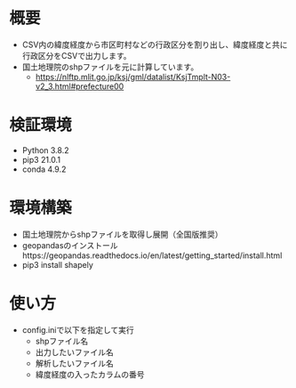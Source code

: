 # 概要
* CSV内の緯度経度から市区町村などの行政区分を割り出し、緯度経度と共に行政区分をCSVで出力します。
* 国土地理院のshpファイルを元に計算しています。
  * https://nlftp.mlit.go.jp/ksj/gml/datalist/KsjTmplt-N03-v2_3.html#prefecture00

# 検証環境
* Python 3.8.2
* pip3 21.0.1
* conda 4.9.2

# 環境構築
* 国土地理院からshpファイルを取得し展開（全国版推奨）
* geopandasのインストールhttps://geopandas.readthedocs.io/en/latest/getting_started/install.html 
* pip3 install shapely

# 使い方
* config.iniで以下を指定して実行
  * shpファイル名
  * 出力したいファイル名
  * 解析したいファイル名
  * 緯度経度の入ったカラムの番号
